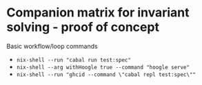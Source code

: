 # Companion matrix for invariant solving - proof of concept

Basic workflow/loop commands

- `nix-shell --run "cabal run test:spec"`
- `nix-shell --arg withHoogle true --command "hoogle serve"`
- `nix-shell --run "ghcid --command \"cabal repl test:spec\""`

